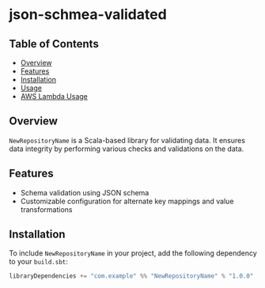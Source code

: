 # json-schmea-validated

## Table of Contents
- [Overview](#overview)
- [Features](#features)
- [Installation](#installation)
- [Usage](#usage)
- [AWS Lambda Usage](#aws-lambda-usage)

## Overview

`NewRepositoryName` is a Scala-based library for validating data. It ensures data integrity by performing various checks and validations on the data.

## Features

- Schema validation using JSON schema
- Customizable configuration for alternate key mappings and value transformations

## Installation

To include `NewRepositoryName` in your project, add the following dependency to your `build.sbt`:

```scala
libraryDependencies += "com.example" %% "NewRepositoryName" % "1.0.0"
```
